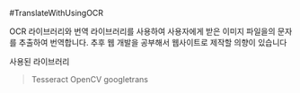 #TranslateWithUsingOCR

OCR 라이브러리와 번역 라이브러리를 사용하여 사용자에게 받은 이미지 파일을의 문자를 추출하여 번역합니다.
추후 웹 개발을 공부해서 웹사이트로 제작할 의향이 있습니다

사용된 라이브러리
>Tesseract
>OpenCV
>googletrans